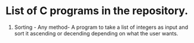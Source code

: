 # List of C programs in the repository.

1. Sorting - Any method- A program to take a list of integers as input and sort it ascending or decending depending on what the user wants.
